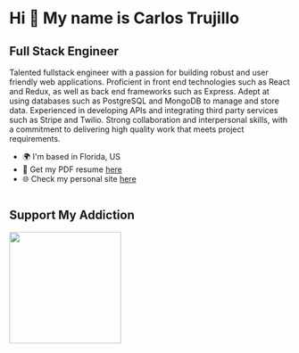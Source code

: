 Hi 👋 My name is Carlos Trujillo
================================

## Full Stack Engineer

Talented fullstack engineer with a passion for building robust and user friendly web applications. Proficient in front end technologies such as React and Redux, as well as back end frameworks such as Express. Adept at using databases such as PostgreSQL and MongoDB to manage and store data. Experienced in developing APIs and integrating third party services such as Stripe and Twilio. Strong collaboration and interpersonal skills, with a commitment to delivering high quality work that meets project requirements.

* 🌍  I'm based in Florida, US
* 🚀  Get my PDF resume [here](https://github.com/realcarlostrujillo/realcarlostrujillo.com/raw/master/assets/Carlos's%20Resume.pdf)
* 🌐  Check my personal site [here](https://realcarlostrujillo.com)

<div style="display: flex; width: 100%; flex-wrap: wrap;">
<div style="width: 50%; margin-bottom: 2rem">

## Support My Addiction

<a href="https://www.buymeacoffee.com/carlostrujillo"><img src="https://raw.githubusercontent.com/realcarlostrujillo/realcarlostrujillo/main/assets/icons/misc/cup-yellow.png" width="200" /></a>
